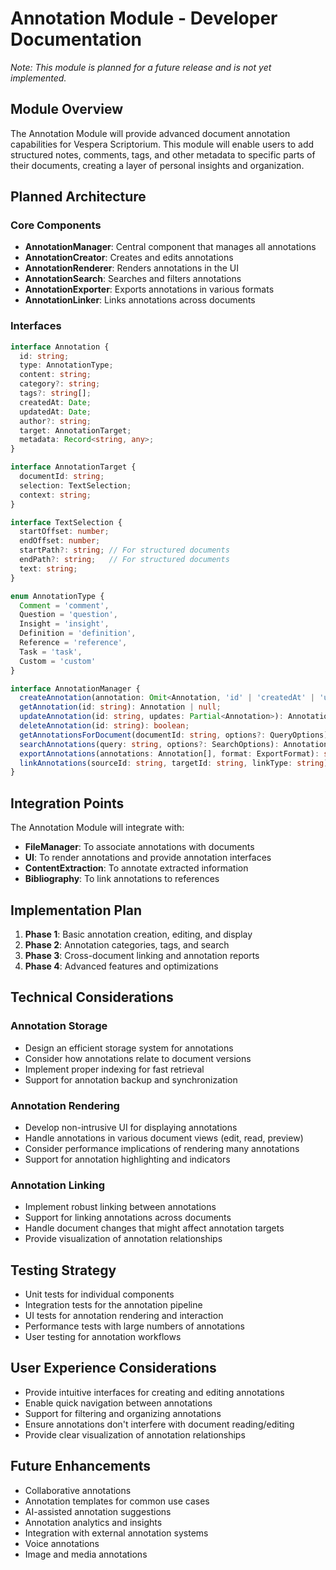 # Annotation Module - Developer Documentation

*Note: This module is planned for a future release and is not yet implemented.*

## Module Overview

The Annotation Module will provide advanced document annotation capabilities for Vespera Scriptorium. This module will enable users to add structured notes, comments, tags, and other metadata to specific parts of their documents, creating a layer of personal insights and organization.

## Planned Architecture

### Core Components

- **AnnotationManager**: Central component that manages all annotations
- **AnnotationCreator**: Creates and edits annotations
- **AnnotationRenderer**: Renders annotations in the UI
- **AnnotationSearch**: Searches and filters annotations
- **AnnotationExporter**: Exports annotations in various formats
- **AnnotationLinker**: Links annotations across documents

### Interfaces

```typescript
interface Annotation {
  id: string;
  type: AnnotationType;
  content: string;
  category?: string;
  tags?: string[];
  createdAt: Date;
  updatedAt: Date;
  author?: string;
  target: AnnotationTarget;
  metadata: Record<string, any>;
}

interface AnnotationTarget {
  documentId: string;
  selection: TextSelection;
  context: string;
}

interface TextSelection {
  startOffset: number;
  endOffset: number;
  startPath?: string; // For structured documents
  endPath?: string;   // For structured documents
  text: string;
}

enum AnnotationType {
  Comment = 'comment',
  Question = 'question',
  Insight = 'insight',
  Definition = 'definition',
  Reference = 'reference',
  Task = 'task',
  Custom = 'custom'
}

interface AnnotationManager {
  createAnnotation(annotation: Omit<Annotation, 'id' | 'createdAt' | 'updatedAt'>): Annotation;
  getAnnotation(id: string): Annotation | null;
  updateAnnotation(id: string, updates: Partial<Annotation>): Annotation;
  deleteAnnotation(id: string): boolean;
  getAnnotationsForDocument(documentId: string, options?: QueryOptions): Annotation[];
  searchAnnotations(query: string, options?: SearchOptions): Annotation[];
  exportAnnotations(annotations: Annotation[], format: ExportFormat): string;
  linkAnnotations(sourceId: string, targetId: string, linkType: string): AnnotationLink;
}
```

## Integration Points

The Annotation Module will integrate with:

- **FileManager**: To associate annotations with documents
- **UI**: To render annotations and provide annotation interfaces
- **ContentExtraction**: To annotate extracted information
- **Bibliography**: To link annotations to references

## Implementation Plan

1. **Phase 1**: Basic annotation creation, editing, and display
2. **Phase 2**: Annotation categories, tags, and search
3. **Phase 3**: Cross-document linking and annotation reports
4. **Phase 4**: Advanced features and optimizations

## Technical Considerations

### Annotation Storage

- Design an efficient storage system for annotations
- Consider how annotations relate to document versions
- Implement proper indexing for fast retrieval
- Support for annotation backup and synchronization

### Annotation Rendering

- Develop non-intrusive UI for displaying annotations
- Handle annotations in various document views (edit, read, preview)
- Consider performance implications of rendering many annotations
- Support for annotation highlighting and indicators

### Annotation Linking

- Implement robust linking between annotations
- Support for linking annotations across documents
- Handle document changes that might affect annotation targets
- Provide visualization of annotation relationships

## Testing Strategy

- Unit tests for individual components
- Integration tests for the annotation pipeline
- UI tests for annotation rendering and interaction
- Performance tests with large numbers of annotations
- User testing for annotation workflows

## User Experience Considerations

- Provide intuitive interfaces for creating and editing annotations
- Enable quick navigation between annotations
- Support for filtering and organizing annotations
- Ensure annotations don't interfere with document reading/editing
- Provide clear visualization of annotation relationships

## Future Enhancements

- Collaborative annotations
- Annotation templates for common use cases
- AI-assisted annotation suggestions
- Annotation analytics and insights
- Integration with external annotation systems
- Voice annotations
- Image and media annotations
